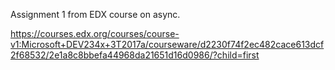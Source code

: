 Assignment 1 from EDX course on async.

https://courses.edx.org/courses/course-v1:Microsoft+DEV234x+3T2017a/courseware/d2230f74f2ec482cace613dcf2f68532/2e1a8c8bbefa44968da21651d16d0986/?child=first
